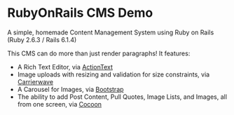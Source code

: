 # RubyOnRails CMS Demo
A simple, homemade Content Management System using Ruby on Rails (Ruby 2.6.3 / Rails 6.1.4)

This CMS can do more than just render paragraphs! It features:

* A Rich Text Editor, via [ActionText](https://rubygems.org/gems/actiontext/versions/6.0.0.rc1)
* Image uploads with resizing and validation for size constraints, via [Carrierwave](https://rubygems.org/gems/carrierwave/versions/0.11.2)
* A Carousel for Images, via [Bootstrap](https://getbootstrap.com/docs/4.3/components/carousel/)
* The ability to add Post Content, Pull Quotes, Image Lists, and Images, all from one screen, via [Cocoon](https://rubygems.org/gems/cocoon)
